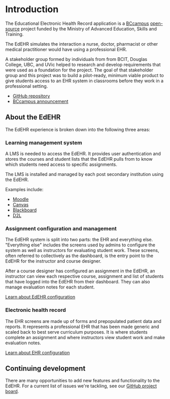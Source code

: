# Introduction 
The Educational Electronic Health Record application is a [BCcampus](https://bccampus.ca) [open-source](/developer/contributors.md) project funded by the Ministry of Advanced Education, Skills and Training. 

The EdEHR simulates the interaction a nurse, doctor, pharmacist or other medical practitioner would have using a professional EHR.

A stakeholder group formed by individuals from from BCIT, Douglas College, UBC, and UVic helped to research and develop requirements that were used as a foundation for the project. The goal of that stakeholder group and this project was to build a pilot-ready, minimum viable product to give students access to an EHR system in classrooms before they work in a professional setting.

- [GitHub repository](https://github.com/BCcampus/edehr)
- [BCcampus announcement](https://bccampus.ca/2018/01/23/bccampus-launches-the-educational-electronic-health-record-system-project-in-b-c/)

## About the EdEHR

The EdEHR experience is broken down into the following three areas:


### Learning management system

A LMS is needed to access the EdEHR. It provides user authentication and stores the courses and student lists that the EdEHR pulls from to know which students need access to specific assignments. 

The LMS is installed and managed by each post secondary institution using the EdEHR. 

Examples include:
- [Moodle](https://moodle.org/)
- [Canvas](https://www.canvaslms.com/)
- [Blackboard](https://www.blackboard.com)
- [D2L](https://www.d2l.com/)
 

### Assignment configuration and management

The EdEHR system is split into two parts: the EHR and everything else. "Everything else" includes the screens used by admins to configure the system as well as instructors for evaluating student work. These screens, often referred to collectively as the dashboard, is the entry point to the EdEHR for the instructor and course designer.

After a course designer has configured an assignment in the EdEHR, an instructor can view each respective course, assignment and list of students that have logged into the EdEHR from their dashboard. They can also manage evaluation notes for each student.

[Learn about EdEHR configuration](/configuration/)

### Electronic health record 

The EHR screens are made up of forms and prepopulated patient data and reports. It represents a professional EHR that has been made generic and scaled back to best serve curriculum purposes. It is where students complete an assignment and where instructors view student work and make evaluation notes. 

[Learn about EHR configuration](/developer/inside-generator/)

## Continuing development

There are many opportunities to add new features and functionality to the EdEHR. For a current list of issues we're tackling, see our [GitHub project board](https://github.com/BCcampus/edehr/projects/2).
